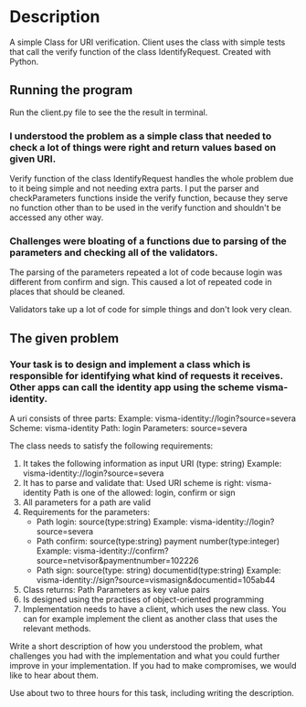 # Description
A simple Class for URI verification.
Client uses the class with simple tests that call the verify function of the class IdentifyRequest.
Created with Python.

## Running the program
Run the client.py file to see the the result in terminal.

### I understood the problem as a simple class that needed to check a lot of things were right and return values based on given URI.
Verify function of the class IdentifyRequest handles the whole problem due to it being simple and not needing extra parts.
I put the parser and checkParameters functions inside the verify function, because they serve no function other than to be used in the verify function and shouldn't be accessed any other way.

### Challenges were bloating of a functions due to parsing of the parameters and checking all of the validators.
The parsing of the parameters repeated a lot of code because login was different from confirm and sign. This caused a lot of repeated code in places that should be cleaned.

Validators take up a lot of code for simple things and don't look very clean.


## The given problem
### Your task is to design and implement a class which is responsible for identifying what kind of requests it receives. Other apps can call the identity app using the scheme visma-identity.
A uri consists of three parts:
Example: visma-identity://login?source=severa
Scheme: visma-identity
Path: login
Parameters: source=severa

The class needs to satisfy the following requirements:
1. It takes the following information as input
    URI (type: string)
    Example: visma-identity://login?source=severa
2. It has to parse and validate that:
    Used URI scheme is right: visma-identity
    Path is one of the allowed: login, confirm or sign
3. All parameters for a path are valid
4. Requirements for the parameters:
      - Path login:
      source(type:string)
      Example: visma-identity://login?source=severa
      - Path confirm:
      source(type:string)
      payment number(type:integer)
      Example: visma-identity://confirm?source=netvisor&paymentnumber=102226
      - Path sign:
     source(type: string)
     documentid(type:string)
     Example: visma-identity://sign?source=vismasign&documentid=105ab44
5. Class returns:
     Path
     Parameters as key value pairs
6. Is designed using the practises of object-oriented programming
7. Implementation needs to have a client, which uses the new class. You can for example implement the client as another class that uses the relevant methods.

Write a short description of how you understood the problem, what challenges you had with the implementation and what you could further improve in your implementation. If you had to make compromises, we would like to hear about them.

Use about two to three hours for this task, including writing the description.
